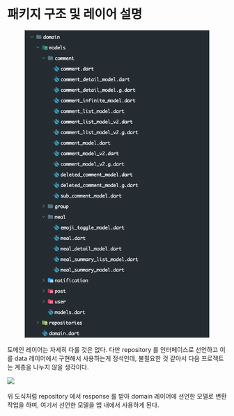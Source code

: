 # 패키지 구조 및 레이어 설명

<figure><img src="../../../.gitbook/assets/image.png" alt=""><figcaption></figcaption></figure>

도메인 레이어는 자세히 다룰 것은 없다. 다만 repository 를 인터페이스로 선언하고 이를 data 레이어에서 구현해서 사용하는게 정석인데, 불필요한 것 같아서 다음 프로젝트는 계층을 나누지 않을 생각이다.



![](https://fistkim101.github.io/images/concept\_3layer.png)

위 도식처럼 repository 에서 response 를 받아 domain 레이어에 선언한 모델로 변환 작업을 하며, 여기서 선언한 모델을 앱 내에서 사용하게 된다.


